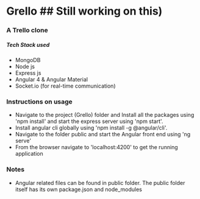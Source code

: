 # Grello ## Still working on this)

### A Trello clone

##### Tech Stack used

* MongoDB
* Node js
* Express js
* Angular 4 & Angular Material
* Socket.io (for real-time communication)

### Instructions on usage

 * Navigate to the project (Grello) folder and Install all the packages using 'npm install' and start the express server using 'npm start'.
 * Install angular cli globally using 'npm install -g @angular/cli'.
 * Navigate to the folder public and start the Angular front end using 'ng serve'
 * From the browser navigate to 'localhost:4200' to get the running application  

### Notes

* Angular related files can be found in public folder. The public folder itself has its own package.json and node_modules